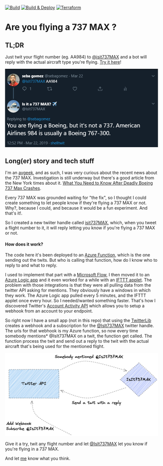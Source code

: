 [![Build](https://github.com/sebagomez/IsIt737MAX/workflows/Build/badge.svg)](https://github.com/sebagomez/IsIt737MAX/actions)
[![Build & Deploy](https://github.com/sebagomez/IsIt737MAX/workflows/Build%20&%20Deploy/badge.svg)](https://github.com/sebagomez/IsIt737MAX/actions)
[![Terraform](https://github.com/sebagomez/IsIt737MAX/actions/workflows/terraform.yml/badge.svg?branch=master)](https://github.com/sebagomez/IsIt737MAX/actions/workflows/terraform.yml)

# Are you flying a 737 MAX ?

## TL;DR

Just twit your flight number (eg. AA984) to [@isit737MAX](https://twitter.com/isit737MAX) and a bot will reply with the actual aircraft type you're flying. [Try it here](https://twitter.com/intent/tweet?screen_name=isit737MAX&text=AA984)!

![](res/twit_reply.png?raw=true)


## Long(er) story and tech stuff

I'm an [avgeek](https://www.urbandictionary.com/define.php?term=avgeek), and as such, I was very curious about the recent news about the 737 MAX. Investigation is still underway but there's a good article from the New York times about it. [What You Need to Know After
Deadly Boeing 737 Max Crashes](https://www.nytimes.com/interactive/2019/business/boeing-737-crashes.html).

Every 737 MAX was grounded waiting for "the fix", so I thought I could create something to let people know if they're flying a 737 MAX or not. Why?, because I could, and because it would be a fun experiment. And that's it!.

So I created a new twiiter handle called [isit737MAX](https://twitter.com/isit737MAX), which, when you tweet a flight number to it, it will reply letting you know if you're flying a 737 MAX or not. 

#### How does it work?

The code here it's been deployed to an [Azure Function](https://docs.microsoft.com/en-us/azure/azure-functions/), which is the one sending out the twits. But who is calling that function, how do I know who to reply to and what to reply.


I used to implement that part with a [Microsoft Flow](https://flow.microsoft.com), I then moved it to an [Azure Logic app](https://docs.microsoft.com/en-us/azure/logic-apps/) and it even worked for a while with an [IFTTT applet](https://ifttt.com/explore). The problem with those integrations is that they were all pulling data from the twitter API asking for mentions. They obviously have a windows in which they work. The Azure Logic app pulled every 5 minutes, and the IFTTT applet once every hour. So I needed/wanted something faster.
That's how I discovered Twitter's [Account Activity API](https://developer.twitter.com/en/docs/twitter-api/enterprise/account-activity-api/overview) which allows you to setup a webhook from an account to your endpoint.

So right now I have a small app (not in this repo) that using the [TwitterLib](https://github.com/sebagomez/twitterlib) creates a webhook and a subscription for the [@IsIt737MAX](https://twitter.com/isit737MAX) twitter handle. The urls for that webhook is my Azure function, so now every time somebody mentions* @IsIt737MAX on a twit, the function get called. The function process the twit and send out a reply to the twit with the actual aircraft that's being used for the mentioned flight.

![](res/twitter-webhook.png?raw=true)

Give it a try, twit any flight number and let [@IsIt737MAX](https://twitter.com/intent/tweet?text=%40isit737MAX%20CM369) let you know if you're flying in a 737 MAX. 

And let [me](https://twitter.com/sebagomez) know what you think.